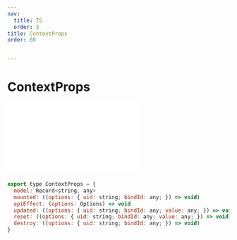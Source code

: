 ```yaml
---
nav: 
  title: TS
  order: 3
title: ContextProps
order: 60


---
```


# ContextProps 
<embed src="./embed/_contextProps.md"></embed> 

```jsx | pure

export type ContextProps = {
  model: Record<string, any>
  mounted: ((options: { uid: string; bindId: any; }) => void)
  apiEffect: (options: Options) => void
  updated: ((options: { uid: string; bindId: any; value: any; }) => void)
  reset: ((options: { uid: string; bindId: any; value: any; }) => void)
  destroy: ((options: { uid: string; bindId: any; }) => void)
}


```


